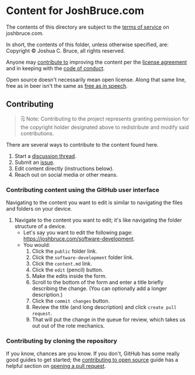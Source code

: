 # Content for JoshBruce.com

The contents of this directory are subject to the [terms of service](https://joshbruce.com/legal) on joshbruce.com.

In short, the contents of this folder, unless otherwise specified, are: Copyright © Joshua C. Bruce, all rights reserved.

Anyone may [contribute to](https://github.com/8fold/site-joshbruce.com/blob/main/.github/CONTRIBUTING.md) improving the content per the [license agreement](https://github.com/8fold/site-joshbruce.com/blob/main/.github/LICENSE) and in keeping with the [code of conduct](https://github.com/8fold/site-joshbruce.com/blob/main/.github/CODE_OF_CONDUCT.md).

Open source doesn't necessarily mean open license. Along that same line, free as in beer isn't the same as [free as in speech](https://www.howtogeek.com/howto/31717/what-do-the-phrases-free-speech-vs.-free-beer-really-mean/).

## Contributing

> 🗒 Note: Contributing to the project represents granting permission for the copyright holder designated above to redistribute and modify said contributions.

There are several ways to contribute to the content found here.

1. Start a [discussion thread](https://github.com/8fold/site-joshbruce.com/discussions).
2. Submit an [issue](https://github.com/8fold/site-joshbruce.com/issues).
3. Edit content directly (instructions below).
4. Reach out on social media or other means.

### Contributing content using the GitHub user interface

Navigating to the content you want to edit is similar to navigating the files and folders on your device.

1. Navigate to the content you want to edit; it's like navigating the folder structure of a device.
    - Let's say you want to edit the following page: https://joshbruce.com/software-development.
    - You would:
        1. Click the `public` folder link.
        2. Click the `software-development` folder link.
        3. Click the `content.md` link.
        4. Click the `edit` (pencil) button.
        5. Make the edits inside the form.
        6. Scroll to the bottom of the form and enter a title briefly describing the change. (You can optionally add a longer description.)
        7. Click the `commit changes` button.
        8. Review the title (and long description) and click `create pull request`.
        9. That will put the change in the queue for review, which takes us out out of the rote mechanics.

### Contributing by cloning the repository

If you know, chances are you know. If you don't, GitHub has some really good guides to get started; the [contributing to open source](https://opensource.guide/how-to-contribute/) guide has a helpful section on [opening a pull request](https://opensource.guide/how-to-contribute/#opening-a-pull-request).
